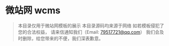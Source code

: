 # 微站网 wcms

> 本目录仅用于微站网模板的展示
> 本目录源码均来源于网络
> 如若模板侵犯了您的合法权益，
> 请来信通知我们（Email: 79517721@qq.com）
> 我们会及时删除，给您带来的不便，我们深表歉意。


